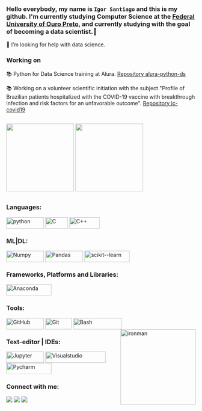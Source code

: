 ### Hello everybody, my name is **`Igor Santiago`** and this is my github. I'm currently studying Computer Science at the [Federal University of Ouro Preto](https://ufop.br/), and currently studying with the goal of becoming a data scientist.👋

🤔 I’m looking for help with data science.

### Working on
<p> 📚 Python for Data Science training at Alura. <a href="https://github.com/Igorswrk/alura-python-ds"> Repository alura-python-ds</a></p>
<p> 📚 Working on a volunteer scientific initiation with the subject "Profile of Brazilian patients hospitalized with the COVID-19 vaccine with breakthrough infection and risk factors for an unfavorable outcome". <a href="https://github.com/Igorswrk/alura-python-ds"> Repository ic-covid19</a></p>

## 

<div>
  <img height="180em" src="https://github-readme-stats.vercel.app/api?username=igorswrk&show_icons=true&theme=nord&include_all_commits=true&count_private=true"/>
  <img height="180em" src="https://github-readme-stats.vercel.app/api/top-langs/?username=igorswrk&layout=compact&langs_count=7&theme=nord"/>
</div>
  
##
 
### Languages:
<div style="display: inline_block">
<img align="center" alt="python" height="30" width="100" src="https://img.shields.io/badge/python-3670A0?style=for-the-badge&logo=python&logoColor=ffdd54" />
<img align="center" alt="C" height="30" width="60" src="https://img.shields.io/badge/c-%2300599C.svg?style=for-the-badge&logo=c&logoColor=white" />
<img align="center" alt="C++" height="30" width="80" src=https://img.shields.io/badge/C%2B%2B-00599C?style=for-the-badge&logo=c%2B%2B&logoColor=white/>
</div>

### ML|DL:
<div style="display: inline_block">
<img align="center" alt="Numpy" height="30" width="100" src="https://img.shields.io/badge/numpy-%23013243.svg?style=for-the-badge&logo=numpy&logoColor=white" />
<img align="center" alt="Pandas" height="30" width="100" src="https://img.shields.io/badge/pandas-%23150458.svg?style=for-the-badge&logo=pandas&logoColor=white" />
<img align="center" alt="scikit--learn" height="30" width="120" src="https://img.shields.io/badge/scikit--learn-%23F7931E.svg?style=for-the-badge&logo=scikit-learn&logoColor=white" />
</div>

### Frameworks, Platforms and Libraries:
<div style="display: inline_block">
<img align="center" alt="Anaconda" height="30" width="120" src="https://img.shields.io/badge/Anaconda-%2344A833.svg?style=for-the-badge&logo=anaconda&logoColor=white" />
</div>

### Tools:
<div style="display: inline_block">
<img align="center" alt="GitHub" height="30" width="100" src="https://img.shields.io/badge/github-%23121011.svg?style=for-the-badge&logo=github&logoColor=white" />
<img align="center" alt="Git" height="30" width="70" src="https://img.shields.io/badge/git-%23F05033.svg?style=for-the-badge&logo=git&logoColor=white" />
<img align="center" alt="Bash" height="30" width="130" src="https://img.shields.io/badge/shell_script-%23121011.svg?style=for-the-badge&logo=gnu-bash&logoColor=white)" />
<img align="right" alt="ironman" height="200" width="200" src="https://67.media.tumblr.com/d7ae48c2872b5e8252cba1b717f417b5/tumblr_ogm1evWJXa1v6a1bfo1_500.gif">
</div>

### Text-editor | IDEs:
<div style="display: inline_block">
<img align="center" alt="Jupyter" height="30" width="100" src="https://img.shields.io/badge/jupyter-%23FA0F00.svg?style=for-the-badge&logo=jupyter&logoColor=white" />
<img align="center" alt="Visualstudio" height="30" width="160" src="https://img.shields.io/badge/VisualStudioCode-0078d7.svg?style=for-the-badge&logo=visual-studio-code&logoColor=white" />
<img align="center" alt="Pycharm" height="30" width="120" src="https://img.shields.io/badge/pycharm-143?style=for-the-badge&logo=pycharm&logoColor=black&color=black&labelColor=green" />
</div>

### Connect with me:

<a href="https://www.linkedin.com/in/igorswrk/" target="_blank"><img src="https://img.shields.io/badge/-LinkedIn-%230077B5?style=for-the-badge&logo=linkedin&logoColor=white" target="_blank"></a> 
 <a href="https://www.instagram.com/iigorsap/" target="_blank"><img src="https://img.shields.io/badge/-Instagram-%23E4405F?style=for-the-badge&logo=instagram&logoColor=white" target="_blank"></a>
<a href = "mailto:igorsantiago.work@gmail.com"><img src="https://img.shields.io/badge/Gmail-D14836?style=for-the-badge&logo=gmail&logoColor=white" target="_blank"></a>

##
